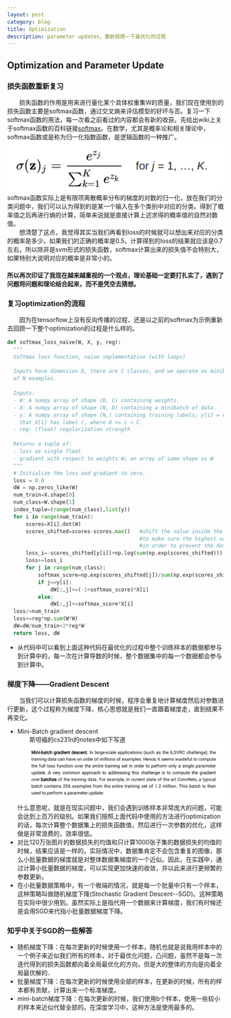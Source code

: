 ```yaml
---
layout: post
category: blog
title: Optimization
description: parameter updates，重新梳理一下最优化的过程
---
```


## Optimization and Parameter Update

### 损失函数重新复习
　　损失函数的作用是用来进行量化某个具体权重集W的质量，我们现在使用到的损失函数主要是softmax函数，通过交叉熵来评估模型的好坏与否。复习一下softmax函数的用法，每一次看之前看过的内容都会有新的收获。先给出wiki上关于softmax函数的百科链接[softmax](https://zh.wikipedia.org/wiki/Softmax%E5%87%BD%E6%95%B0)。在数学，尤其是概率论和相关理论中，softmax函数或是称为归一化指数函数，是逻辑函数的一种推广。
![](/downloads/softmax.png)
　　softmax函数实际上是有限项离散概率分布的梯度的对数的归一化，放在我们的分类问题中，我们可以认为得到的是某一个输入在多个类别中对应的分类。得到了概率值之后再进行熵的计算，简单来说就是直接计算上述求得的概率值的自然对数值。<br>
　　想清楚了这点，我觉得其实当我们再看到loss的时候就可以想出来对应的分类的概率是多少。如果我们的正确的概率是0.5，计算得到的loss的结果就应该是0.7左右，所以除非是svm形式的损失函数，softmax计算出来的损失值不会特别大，如果特别大说明对应的概率是非常小的。
#### 所以再次印证了我现在越来越重视的一个观点，理论基础一定要打扎实了，遇到了问题将问题和理论结合起来，而不是凭空去猜想。
### 复习optimization的流程
　　因为在tensorflow上没有反向传播的过程，还是以之前的softmax为示例重新去回顾一下整个optimization的过程是什么样的。
```python
def softmax_loss_naive(W, X, y, reg):
  """
  Softmax loss function, naive implementation (with loops)

  Inputs have dimension D, there are C classes, and we operate on minibatches
  of N examples.

  Inputs:
  - W: A numpy array of shape (D, C) containing weights.
  - X: A numpy array of shape (N, D) containing a minibatch of data.
  - y: A numpy array of shape (N,) containing training labels; y[i] = c means
    that X[i] has label c, where 0 <= c < C.
  - reg: (float) regularization strength

  Returns a tuple of:
  - loss as single float
  - gradient with respect to weights W; an array of same shape as W
  """
  # Initialize the loss and gradient to zero.
  loss = 0.0
  dW = np.zeros_like(W)
  num_train=X.shape[0]
  num_class=W.shape[1]
  index_tuple=(range(num_class),list(y))
  for i in range(num_train):
      scores=X[i].dot(W)
      scores_shifted=scores-scores.max()   #shift the value inside the vector
                                           #to make sure the highest value is zero 
                                           #in order to prevent the data blowup
      loss_i=-scores_shifted[y[i]]+np.log(sum(np.exp(scores_shifted)))
      loss+=loss_i
      for j in range(num_class):
          softmax_score=np.exp(scores_shifted[j])/sum(np.exp(scores_shifted))
          if j==y[i]:
              dW[:,j]+=(-1+softmax_score)*X[i]
          else:
              dW[:,j]+=softmax_score*X[i]
  loss/=num_train
  loss+=reg*np.sum(W*W)
  dW=dW/num_train+2*reg*W
  return loss, dW
```
- 从代码中可以看到上面这种代码在最优化的过程中整个训练样本的数据都参与到计算中的，每一次在计算导数的时候，整个数据集中的每一个数据都会参与到计算中。
### 梯度下降——Gradient Descent
　　当我们可以计算损失函数的梯度的时候，程序会重复地计算梯度然后对参数进行更新，这个过程称为梯度下降，核心思想就是我们一直跟着梯度走，直到结果不再变化。
- Mini-Batch gradient descent<br>
　　斯坦福的cs231n的notes中如下写道
![](/downloads/mini.png)
　　什么意思呢，就是在现实问题中，我们会遇到训练样本非常庞大的问题，可能会达到上百万的级别。如果我们按照上面代码中使用的方法进行optimization的话，每次计算整个数据集上的损失函数值，然后进行一次参数的优化，这样做是非常浪费的，效率很低。
- 对比120万张图片的数据损失的均值和只计算1000张子集的数据损失的均值的时候，结果应该是一样的。实际情况中，数据集肯定不会包含重复的图像，那么小批量数据的梯度就是对整体数据集梯度的一个近似。因此，在实践中，通过计算小批量数据的梯度，可以实现更加快速的收敛，并以此来进行更频繁的参数更新。
- 在小批量数据策略中，有一个极端的情况，就是每一个批量中只有一个样本，这种策略叫做随机梯度下降(Stochastic Gradient Descent--SGD)。这种策略在实际中很少用到。虽然实际上是指代用一个数据来计算梯度，我们有时候还是会用SGD来代指小批量数据梯度下降。
### 知乎中关于SGD的一些解答
- 随机梯度下降：在每次更新的时候使用一个样本，随机也就是说我用样本中的一个例子来近似我们所有的样本，对于最优化问题，凸问题，虽然不是每一次迭代得到的损失函数都向着全局最优化的方向，但是大的整体的方向是向着全局最优解的．
- 批量梯度下降：在每次更新的时候使用全部的样本，在更新的时候，所有的样本都有贡献，计算出来一个标准梯度。
- mini-batch梯度下降：在每次更新的时候，我们使用b个样本，使用一些较小的样本来近似代替全部的。在深度学习中，这种方法是使用最多的。
